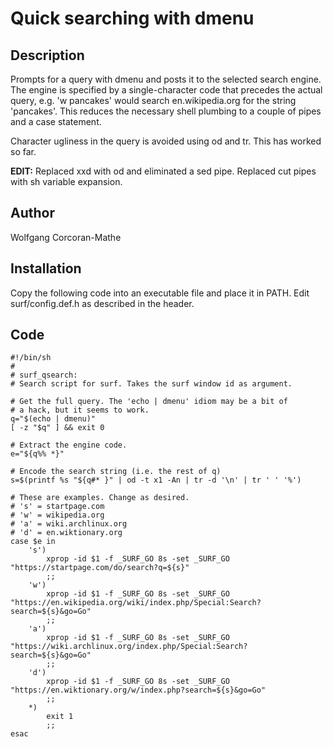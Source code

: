 Quick searching with dmenu
==================

Description
-----------

Prompts for a query with dmenu and posts it to the selected search engine.
The engine is specified by a single-character code that precedes the
actual query, e.g. 'w pancakes' would search en.wikipedia.org for the string
'pancakes'. This reduces the necessary shell plumbing to a couple of pipes
and a case statement.

Character ugliness in the query is avoided using od and tr. This
has worked so far.

**EDIT:** Replaced xxd with od and eliminated a sed pipe. Replaced cut pipes
with sh variable expansion.

Author
------

Wolfgang Corcoran-Mathe

Installation
------------

Copy the following code into an executable file and place it in PATH. Edit
surf/config.def.h as described in the header.

Code
----

	#!/bin/sh
	#
	# surf_qsearch:
	# Search script for surf. Takes the surf window id as argument.

	# Get the full query. The 'echo | dmenu' idiom may be a bit of
	# a hack, but it seems to work.
	q="$(echo | dmenu)"
	[ -z "$q" ] && exit 0

	# Extract the engine code.
	e="${q%% *}"

	# Encode the search string (i.e. the rest of q)
	s=$(printf %s "${q#* }" | od -t x1 -An | tr -d '\n' | tr ' ' '%')

	# These are examples. Change as desired.
	# 's' = startpage.com
	# 'w' = wikipedia.org
	# 'a' = wiki.archlinux.org
	# 'd' = en.wiktionary.org
	case $e in
		's')
			xprop -id $1 -f _SURF_GO 8s -set _SURF_GO "https://startpage.com/do/search?q=${s}"
			;;
		'w')
			xprop -id $1 -f _SURF_GO 8s -set _SURF_GO "https://en.wikipedia.org/wiki/index.php/Special:Search?search=${s}&go=Go"
			;;
		'a')
			xprop -id $1 -f _SURF_GO 8s -set _SURF_GO "https://wiki.archlinux.org/index.php/Special:Search?search=${s}&go=Go"
			;;
		'd')
			xprop -id $1 -f _SURF_GO 8s -set _SURF_GO "https://en.wiktionary.org/w/index.php?search=${s}&go=Go"
			;;
		*)
			exit 1
			;;
	esac
